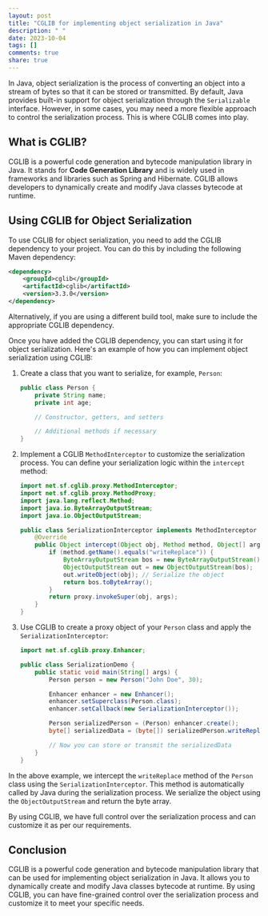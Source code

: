 ```yaml
---
layout: post
title: "CGLIB for implementing object serialization in Java"
description: " "
date: 2023-10-04
tags: []
comments: true
share: true
---
```


In Java, object serialization is the process of converting an object into a stream of bytes so that it can be stored or transmitted. By default, Java provides built-in support for object serialization through the `Serializable` interface. However, in some cases, you may need a more flexible approach to control the serialization process. This is where CGLIB comes into play.

## What is CGLIB?

CGLIB is a powerful code generation and bytecode manipulation library in Java. It stands for **Code Generation Library** and is widely used in frameworks and libraries such as Spring and Hibernate. CGLIB allows developers to dynamically create and modify Java classes bytecode at runtime.

## Using CGLIB for Object Serialization

To use CGLIB for object serialization, you need to add the CGLIB dependency to your project. You can do this by including the following Maven dependency:

```xml
<dependency>
    <groupId>cglib</groupId>
    <artifactId>cglib</artifactId>
    <version>3.3.0</version>
</dependency>
```

Alternatively, if you are using a different build tool, make sure to include the appropriate CGLIB dependency.

Once you have added the CGLIB dependency, you can start using it for object serialization. Here's an example of how you can implement object serialization using CGLIB:

1. Create a class that you want to serialize, for example, `Person`:

    ```java
    public class Person {
        private String name;
        private int age;

        // Constructor, getters, and setters

        // Additional methods if necessary
    }
    ```

2. Implement a CGLIB `MethodInterceptor` to customize the serialization process. You can define your serialization logic within the `intercept` method:

    ```java
    import net.sf.cglib.proxy.MethodInterceptor;
    import net.sf.cglib.proxy.MethodProxy;
    import java.lang.reflect.Method;
    import java.io.ByteArrayOutputStream;
    import java.io.ObjectOutputStream;

    public class SerializationInterceptor implements MethodInterceptor {
        @Override
        public Object intercept(Object obj, Method method, Object[] args, MethodProxy proxy) throws Throwable {
            if (method.getName().equals("writeReplace")) {
                ByteArrayOutputStream bos = new ByteArrayOutputStream();
                ObjectOutputStream out = new ObjectOutputStream(bos);
                out.writeObject(obj); // Serialize the object
                return bos.toByteArray();
            }
            return proxy.invokeSuper(obj, args);
        }
    }
    ```

3. Use CGLIB to create a proxy object of your `Person` class and apply the `SerializationInterceptor`:

    ```java
    import net.sf.cglib.proxy.Enhancer;

    public class SerializationDemo {
        public static void main(String[] args) {
            Person person = new Person("John Doe", 30);

            Enhancer enhancer = new Enhancer();
            enhancer.setSuperclass(Person.class);
            enhancer.setCallback(new SerializationInterceptor());

            Person serializedPerson = (Person) enhancer.create();
            byte[] serializedData = (byte[]) serializedPerson.writeReplace();

            // Now you can store or transmit the serializedData
        }
    }
    ```

In the above example, we intercept the `writeReplace` method of the `Person` class using the `SerializationInterceptor`. This method is automatically called by Java during the serialization process. We serialize the object using the `ObjectOutputStream` and return the byte array.

By using CGLIB, we have full control over the serialization process and can customize it as per our requirements.

## Conclusion

CGLIB is a powerful code generation and bytecode manipulation library that can be used for implementing object serialization in Java. It allows you to dynamically create and modify Java classes bytecode at runtime. By using CGLIB, you can have fine-grained control over the serialization process and customize it to meet your specific needs.